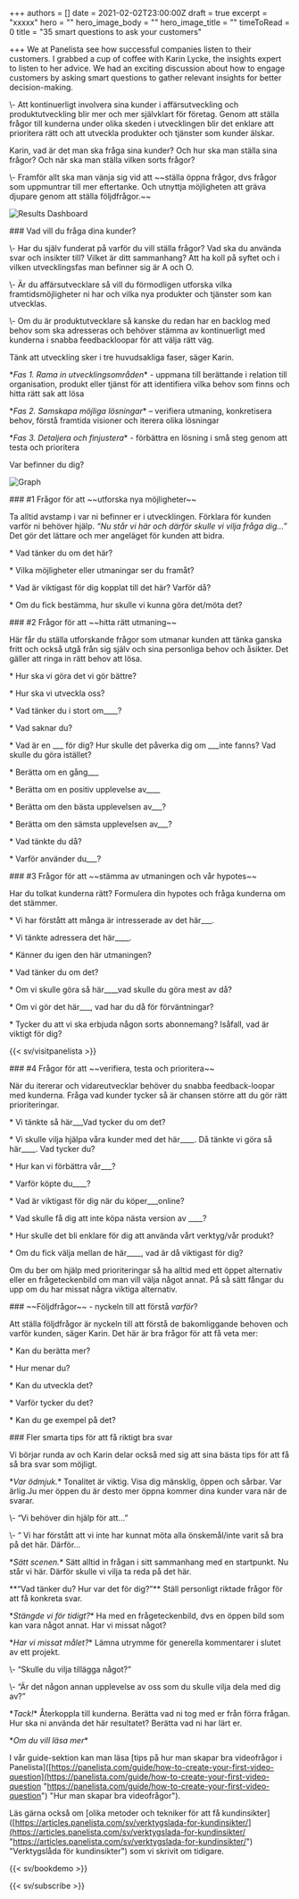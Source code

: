 +++
authors = []
date = 2021-02-02T23:00:00Z
draft = true
excerpt = "xxxxx"
hero = ""
hero_image_body = ""
hero_image_title = ""
timeToRead = 0
title = "35 smart questions to ask your customers"

+++
We at Panelista see how successful companies listen to their customers. I grabbed a cup of coffee with Karin Lycke, the insights expert to listen to her advice. We had an exciting discussion about how to engage customers by asking smart questions to gather relevant insights for better decision-making.

\\- Att kontinuerligt involvera sina kunder i affärsutveckling och produktutveckling blir mer och mer självklart för företag. Genom att ställa frågor till kunderna under olika skeden i utvecklingen blir det enklare att prioritera rätt och att utveckla produkter och tjänster som kunder älskar.

Karin, vad är det man ska fråga sina kunder? Och hur ska man ställa sina frågor? Och när ska man ställa vilken sorts frågor?

\\- Framför allt ska man vänja sig vid att \~\~ställa öppna frågor, dvs frågor som uppmuntrar till mer eftertanke. Och utnyttja möjligheten att gräva djupare genom att ställa följdfrågor.\~\~

<div class="Image__small"> <img src="/images/illustrationcluster08-2021-01-20.png" alt="Results Dashboard" /></div>

\### Vad vill du fråga dina kunder?

\\- Har du själv funderat på varför du vill ställa frågor? Vad ska du använda svar och insikter till? Vilket är ditt sammanhang? Att ha koll på syftet och i vilken utvecklingsfas man befinner sig är A och O.

\\- Är du affärsutvecklare så vill du förmodligen utforska vilka framtidsmöjligheter ni har och vilka nya produkter och tjänster som kan utvecklas.

\\- Om du är produktutvecklare så kanske du redan har en backlog med behov som ska adresseras och behöver stämma av kontinuerligt med kunderna i snabba feedbackloopar för att välja rätt väg.

Tänk att utveckling sker i tre huvudsakliga faser, säger Karin.

\**Fas 1. Rama in utvecklingsområden** - uppmana till berättande i relation till organisation, produkt eller tjänst för att identifiera vilka behov som finns och hitta rätt sak att lösa

\**Fas 2. Samskapa möjliga lösningar** – verifiera utmaning, konkretisera behov, förstå framtida visioner och iterera olika lösningar

\**Fas 3. Detaljera och finjustera** - förbättra en lösning i små steg genom att testa och prioritera

Var befinner du dig?

<div class="Image__medium"> <img src="/images/bubbles2-2021-01-20.jpg" alt="Graph" /> </div>

\### #1 Frågor för att \~\~utforska nya möjligheter\~\~

Ta alltid avstamp i var ni befinner er i utvecklingen. Förklara för kunden varför ni behöver hjälp. _“Nu står vi här och därför skulle vi vilja fråga dig…”_ Det gör det lättare och mer angeläget för kunden att bidra.

\* Vad tänker du om det här?

\* Vilka möjligheter eller utmaningar ser du framåt?

\* Vad är viktigast för dig kopplat till det här? Varför då?

\* Om du fick bestämma, hur skulle vi kunna göra det/möta det?

\### #2 Frågor för att \~\~hitta rätt utmaning\~\~

Här får du ställa utforskande frågor som utmanar kunden att tänka ganska fritt och också utgå från sig själv och sina personliga behov och åsikter. Det gäller att ringa in rätt behov att lösa.

\* Hur ska vi göra det vi gör bättre?

\* Hur ska vi utveckla oss?

\* Vad tänker du i stort om____?

\* Vad saknar du?

\* Vad är en ___ för dig? Hur skulle det påverka dig om ___inte fanns? Vad skulle du göra istället?

\* Berätta om en gång___

\* Berätta om en positiv upplevelse av____

\* Berätta om den bästa upplevelsen av___?

\* Berätta om den sämsta upplevelsen av___?

\* Vad tänkte du då?

\* Varför använder du___?

\### #3 Frågor för att \~\~stämma av utmaningen och vår hypotes\~\~

Har du tolkat kunderna rätt? Formulera din hypotes och fråga kunderna om det stämmer.

\* Vi har förstått att många är intresserade av det här___.

\* Vi tänkte adressera det här____.

\* Känner du igen den här utmaningen?

\* Vad tänker du om det?

\* Om vi skulle göra så här____vad skulle du göra mest av då?

\* Om vi gör det här___, vad har du då för förväntningar?

\* Tycker du att vi ska erbjuda någon sorts abonnemang? Isåfall, vad är viktigt för dig?

{{< sv/visitpanelista >}}

\### #4 Frågor för att \~\~verifiera, testa och prioritera\~\~

När du itererar och vidareutvecklar behöver du snabba feedback-loopar med kunderna. Fråga vad kunder tycker så är chansen större att du gör rätt prioriteringar.

\* Vi tänkte så här___Vad tycker du om det?

\* Vi skulle vilja hjälpa våra kunder med det här____. Då tänkte vi göra så här____. Vad tycker du?

\* Hur kan vi förbättra vår___?

\* Varför köpte du____?

\* Vad är viktigast för dig när du köper___online?

\* Vad skulle få dig att inte köpa nästa version av ____?

\* Hur skulle det bli enklare för dig att använda vårt verktyg/vår produkt?

\* Om du fick välja mellan de här____, vad är då viktigast för dig?

Om du ber om hjälp med prioriteringar så ha alltid med ett öppet alternativ eller en frågeteckenbild om man vill välja något annat. På så sätt fångar du upp om du har missat några viktiga alternativ.

\### \~\~Följdfrågor\~\~ - nyckeln till att förstå _varför_?

Att ställa följdfrågor är nyckeln till att förstå de bakomliggande behoven och varför kunden, säger Karin. Det här är bra frågor för att få veta mer:

\* Kan du berätta mer?

\* Hur menar du?

\* Kan du utveckla det?

\* Varför tycker du det?

\* Kan du ge exempel på det?

\### Fler smarta tips för att få riktigt bra svar

Vi börjar runda av och Karin delar också med sig att sina bästa tips för att få så bra svar som möjligt.

\**Var ödmjuk.** Tonalitet är viktig. Visa dig mänsklig, öppen och sårbar. Var ärlig.Ju mer öppen du är desto mer öppna kommer dina kunder vara när de svarar.

\\- “Vi behöver din hjälp för att…”

\\- “ Vi har förstått att vi inte har kunnat möta alla önskemål/inte varit så bra på det här. Därför…

\**Sätt scenen.** Sätt alltid in frågan i sitt sammanhang med en startpunkt. Nu står vi här. Därför skulle vi vilja ta reda på det här.

\**“Vad tänker du? Hur var det för dig?”** Ställ personligt riktade frågor för att få konkreta svar.

\**Stängde vi för tidigt?** Ha med en frågeteckenbild, dvs en öppen bild som kan vara något annat. Har vi missat något?

\**Har vi missat målet?** Lämna utrymme för generella kommentarer i slutet av ett projekt.

\\- “Skulle du vilja tillägga något?”

\\- “Är det någon annan upplevelse av oss som du skulle vilja dela med dig av?”

\**Tack!** Återkoppla till kunderna. Berätta vad ni tog med er från förra frågan. Hur ska ni använda det här resultatet? Berätta vad ni har lärt er.

\**Om du vill läsa mer**

I vår guide-sektion kan man läsa \[tips på hur man skapar bra videofrågor i Panelista\]([https://panelista.com/guide/how-to-create-your-first-video-question](https://panelista.com/guide/how-to-create-your-first-video-question "https://panelista.com/guide/how-to-create-your-first-video-question") "Hur man skapar bra videofrågor").

Läs gärna också om \[olika metoder och tekniker för att få kundinsikter\]([https://articles.panelista.com/sv/verktygslada-for-kundinsikter/](https://articles.panelista.com/sv/verktygslada-for-kundinsikter/ "https://articles.panelista.com/sv/verktygslada-for-kundinsikter/") "Verktygslåda för kundinsikter") som vi skrivit om tidigare.

{{< sv/bookdemo >}}

{{< sv/subscribe >}}